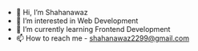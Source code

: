 - 👋 Hi, I’m Shahanawaz
- 👀 I’m interested in Web Development
- 🌱 I’m currently learning Frontend Development
- 📫 How to reach me - shahanawaz2299@gmail.com

<!---
Shahanawazgit/Shahanawazgit is a ✨ special ✨ repository because its `README.md` (this file) appears on your GitHub profile.
You can click the Preview link to take a look at your changes.
--->
